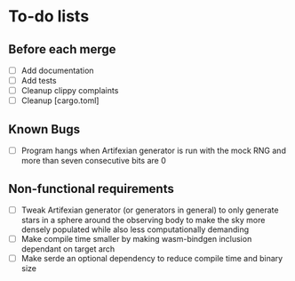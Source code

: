 # To-do lists

## Before each merge

- [ ] Add documentation
- [ ] Add tests
- [ ] Cleanup clippy complaints
- [ ] Cleanup [cargo.toml]

## Known Bugs

- [ ] Program hangs when Artifexian generator is run with the mock RNG and
      more than seven consecutive bits are 0

## Non-functional requirements

- [ ] Tweak Artifexian generator (or generators in general) to only generate
      stars in a sphere around the observing body to make the sky more densely
      populated while also less computationally demanding
- [ ] Make compile time smaller by making wasm-bindgen inclusion dependant on
      target arch
- [ ] Make serde an optional dependency to reduce compile time and binary size
